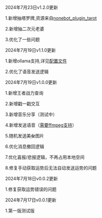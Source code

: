 2024年7月23日v1.2.0更新

1.新增抽塔罗牌,资源来自[nonebot_plugin_tarot](https://github.com/MinatoAquaCrews/nonebot_plugin_tarot)

2.新增抽二次元老婆

3.优化了一些问题

2024年7月19日v1.1.0更新

1.新增ollama支持,详见[配置文件](CONFIG.md)

2.优化了语音发送逻辑

2024年7月19日v1.0.0更新

1.新增王者战力查询

2.新增戳一戳交互

3.新增音乐分享（测试中）

4.新增发送语音（[需要ffmpeg支持](https://napneko.github.io/zh-CN/guide/faq#:~:text=%E6%89%8B%E5%8A%A8%E9%85%8D%E7%BD%AE%20ffmpeg%20%E8%B7%AF%E5%BE%84)）

5.随机发送~~美女~~图片

6.优化消息撤回逻辑

7.优化喜报/悲报逻辑，不再占用本地空间

8.修复手动获取运势后无法自动发送运势的问题

2024年7月18日v0.0.2更新

1.修复获取运势错误的问题

2024年7月17日v0.0.1更新

1.第一版测试版
